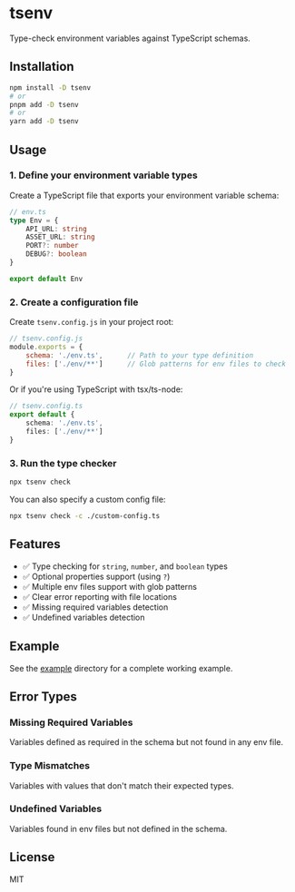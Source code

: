 # tsenv

Type-check environment variables against TypeScript schemas.

## Installation

```bash
npm install -D tsenv
# or
pnpm add -D tsenv
# or
yarn add -D tsenv
```

## Usage

### 1. Define your environment variable types

Create a TypeScript file that exports your environment variable schema:

```typescript
// env.ts
type Env = {
    API_URL: string
    ASSET_URL: string
    PORT?: number
    DEBUG?: boolean
}

export default Env
```

### 2. Create a configuration file

Create `tsenv.config.js` in your project root:

```javascript
// tsenv.config.js
module.exports = {
    schema: './env.ts',      // Path to your type definition
    files: ['./env/**']      // Glob patterns for env files to check
}
```

Or if you're using TypeScript with tsx/ts-node:

```typescript
// tsenv.config.ts
export default {
    schema: './env.ts',
    files: ['./env/**']
}
```

### 3. Run the type checker

```bash
npx tsenv check
```

You can also specify a custom config file:

```bash
npx tsenv check -c ./custom-config.ts
```

## Features

- ✅ Type checking for `string`, `number`, and `boolean` types
- ✅ Optional properties support (using `?`)
- ✅ Multiple env files support with glob patterns
- ✅ Clear error reporting with file locations
- ✅ Missing required variables detection
- ✅ Undefined variables detection

## Example

See the [example](./example) directory for a complete working example.

## Error Types

### Missing Required Variables
Variables defined as required in the schema but not found in any env file.

### Type Mismatches
Variables with values that don't match their expected types.

### Undefined Variables
Variables found in env files but not defined in the schema.

## License

MIT